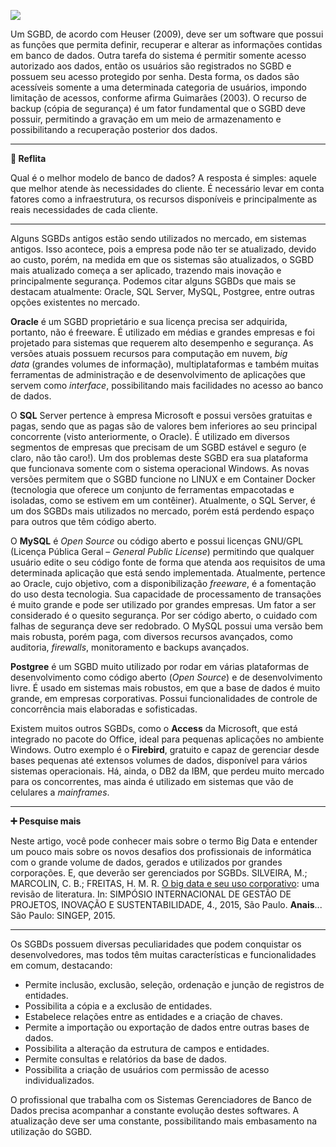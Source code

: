 [![](https://ampli-images.s3.amazonaws.com/production/151f532d-8f8f-441e-b1da-42c63e37f957/original)](https://ampli-images.s3.amazonaws.com/production/151f532d-8f8f-441e-b1da-42c63e37f957/original)

Um SGBD, de acordo com Heuser (2009), deve ser um software que possui as funções que permita definir, recuperar e alterar as informações contidas em banco de dados. Outra tarefa do sistema é permitir somente acesso autorizado aos dados, então os usuários são registrados no SGBD e possuem seu acesso protegido por senha. Desta forma, os dados são acessíveis somente a uma determinada categoria de usuários, impondo limitação de acessos, conforme afirma Guimarães (2003). O recurso de backup (cópia de segurança) é um fator fundamental que o SGBD deve possuir, permitindo a gravação em um meio de armazenamento e possibilitando a recuperação posterior dos dados.

_______

**💭 Reflita**

Qual é o melhor modelo de banco de dados? A resposta é simples: aquele que melhor atende às necessidades do cliente. É necessário levar em conta fatores como a infraestrutura, os recursos disponíveis e principalmente as reais necessidades de cada cliente.

_______

Alguns SGBDs antigos estão sendo utilizados no mercado, em sistemas antigos. Isso acontece, pois a empresa pode não ter se atualizado, devido ao custo, porém, na medida em que os sistemas são atualizados, o SGBD mais atualizado começa a ser aplicado, trazendo mais inovação e principalmente segurança. Podemos citar alguns SGBDs que mais se destacam atualmente: Oracle, SQL Server, MySQL, Postgree, entre outras opções existentes no mercado.

**Oracle** é um SGBD proprietário e sua licença precisa ser adquirida, portanto, não é freeware. É utilizado em médias e grandes empresas e foi projetado para sistemas que requerem alto desempenho e segurança. As versões atuais possuem recursos para computação em nuvem, _big data_ (grandes volumes de informação), multiplataformas e também muitas ferramentas de administração e de desenvolvimento de aplicações que servem como _interface_, possibilitando mais facilidades no acesso ao banco de dados.

O **SQL** Server pertence à empresa Microsoft e possui versões gratuitas e pagas, sendo que as pagas são de valores bem inferiores ao seu principal concorrente (visto anteriormente, o Oracle). É utilizado em diversos segmentos de empresas que precisam de um SGBD estável e seguro (e claro, não tão caro!). Um dos problemas deste SGBD era sua plataforma que funcionava somente com o sistema operacional Windows. As novas versões permitem que o SGBD funcione no LINUX e em Container Docker (tecnologia que oferece um conjunto de ferramentas empacotadas e isoladas, como se estivem em um contêiner). Atualmente, o SQL Server, é um dos SGBDs mais utilizados no mercado, porém está perdendo espaço para outros que têm código aberto.

O **MySQL** é _Open Source_ ou código aberto e possui licenças GNU/GPL (Licença Pública Geral – _General Public License_) permitindo que qualquer usuário edite o seu código fonte de forma que atenda aos requisitos de uma determinada aplicação que está sendo implementada. Atualmente, pertence ao Oracle, cujo objetivo, com a disponibilização _freeware_, é a fomentação do uso desta tecnologia. Sua capacidade de processamento de transações é muito grande e pode ser utilizado por grandes empresas. Um fator a ser considerado é o quesito segurança. Por ser código aberto, o cuidado com falhas de segurança deve ser redobrado. O MySQL possui uma versão bem mais robusta, porém paga, com diversos recursos avançados, como auditoria, _firewalls_, monitoramento e backups avançados.

**Postgree** é um SGBD muito utilizado por rodar em várias plataformas de desenvolvimento como código aberto (_Open Source_) e de desenvolvimento livre. É usado em sistemas mais robustos, em que a base de dados é muito grande, em empresas corporativas. Possui funcionalidades de controle de concorrência mais elaboradas e sofisticadas.

Existem muitos outros SGBDs, como o **Access** da Microsoft, que está integrado no pacote do Office, ideal para pequenas aplicações no ambiente Windows. Outro exemplo é o **Firebird**, gratuito e capaz de gerenciar desde bases pequenas até extensos volumes de dados, disponível para vários sistemas operacionais. Há, ainda, o DB2 da IBM, que perdeu muito mercado para os concorrentes, mas ainda é utilizado em sistemas que vão de celulares a _mainframes_.

_______

**➕ Pesquise mais**

Neste artigo, você pode conhecer mais sobre o termo Big Data e entender um pouco mais sobre os novos desafios dos profissionais de informática com o grande volume de dados, gerados e utilizados por grandes corporações. E, que deverão ser gerenciados por SGBDs. SILVEIRA, M.; MARCOLIN, C. B.; FREITAS, H. M. R. [O big data e seu uso corporativo](https://singep.org.br/4singep/resultado/245.pdf): uma revisão de literatura. In: SIMPÓSIO INTERNACIONAL DE GESTÃO DE PROJETOS, INOVAÇÃO E SUSTENTABILIDADE, 4., 2015, São Paulo. **Anais**... São Paulo: SINGEP, 2015.

_______

Os SGBDs possuem diversas peculiaridades que podem conquistar os desenvolvedores, mas todos têm muitas características e funcionalidades em comum, destacando:

- Permite inclusão, exclusão, seleção, ordenação e junção de registros de entidades.
- Possibilita a cópia e a exclusão de entidades.
- Estabelece relações entre as entidades e a criação de chaves.
- Permite a importação ou exportação de dados entre outras bases de dados.
- Possibilita a alteração da estrutura de campos e entidades.
- Permite consultas e relatórios da base de dados.
- Possibilita a criação de usuários com permissão de acesso individualizados.

O profissional que trabalha com os Sistemas Gerenciadores de Banco de Dados precisa acompanhar a constante evolução destes softwares. A atualização deve ser uma constante, possibilitando mais embasamento na utilização do SGBD.